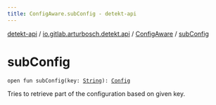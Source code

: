 ```yaml
---
title: ConfigAware.subConfig - detekt-api
---
```


[detekt-api](../../index.html) / [io.gitlab.arturbosch.detekt.api](../index.html) / [ConfigAware](index.html) / [subConfig](./sub-config.html)

# subConfig

`open fun subConfig(key: `[`String`](https://kotlinlang.org/api/latest/jvm/stdlib/kotlin/-string/index.html)`): `[`Config`](../-config/index.html)

Tries to retrieve part of the configuration based on given key.

